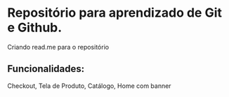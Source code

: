 # Repositório para aprendizado de Git e Github.

Criando read.me para o repositório

## Funcionalidades:

Checkout, Tela de Produto, Catálogo, Home com banner

